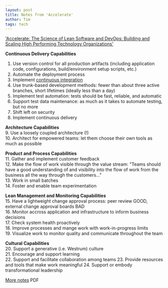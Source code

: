 ```yaml
---
layout: post
title: Notes from 'Accelerate'
author: Tim
tags: tech
---
```


['Accelerate: The Science of Lean Software and DevOps: Building and Scaling High Performing Technology Organizations'](https://www.amazon.com/Accelerate-Software-Performing-Technology-Organizations/dp/1942788339/ref=sr_1_1?keywords=accelerate&qid=1567118731&s=gateway&sr=8-1)  

**Continuous Delivery Capabilities** 
1. Use version control for all production artifacts (including application code, configurations, build/environment setup scripts, etc.)
2. Automate the deployment process
3. Implement [continuous integration](https://en.wikipedia.org/wiki/Continuous_integration)  
4. Use trunk-based development methods: fewer than about three active branches, short lifetimes (ideally less than a day)
5. Implement test automation: tests should be fast, reliable, and automatic
6. Support test data maintenance: as much as it takes to automate testing, but no more
7. Shift left on security
8. Implement continuous delivery  

**Architecture Capabilities**  
9. Use a loosely coupled architecture (!)  
10. Architect for empowered teams: let them choose their own tools as much as possible  

**Product and Process Capabilities**  
11. Gather and implement customer feedback  
12. Make the flow of work visible through the value stream: "Teams should have a good understanding of and visibility into the flow of work from the business all the way through the customers..."  
13. Work in small batches  
14. Foster and enable team experimentation  

**Lean Management and Monitoring Capabilities**  
15. Have a lightweight change approval process: peer review GOOD, external change approval boards BAD  
16. Monitor accross application and infrastructure to inform business decisions  
17. Check system health proactively  
18. Improve processes and mange work with work-in-progress limits  
19. Visualize work to monitor quality and communicate throughout the team  

**Cultural Capabilities**  
20. Support a generative (i.e. Westrum) culture  
21. Encourage and support learning  
22. Support and facilitate collaboration among teams
23. Provide resources and tools that make work meaningful
24. Support or embody transformational leadership

[More notes](https://devops-research.com/assets/transformation_practices.pdf) PDF

